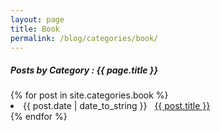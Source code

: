 ```yaml
---
layout: page
title: Book
permalink: /blog/categories/book/
---
```


<h5> Posts by Category : {{ page.title }} </h5>

<div class="card">
{% for post in site.categories.book %}
 <li class="category-posts"><span>{{ post.date | date_to_string }}</span> &nbsp; <a href="{{ post.url }}">{{ post.title }}</a></li>
{% endfor %}
</div>